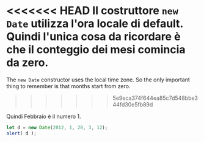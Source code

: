 <<<<<<< HEAD
Il costruttore `new Date` utilizza l'ora locale di default. Quindi l'unica cosa da ricordare è che il conteggio dei mesi comincia da zero.
=======
The `new Date` constructor uses the local time zone. So the only important thing to remember is that months start from zero.
>>>>>>> 5e9eca374f644ea85c7d548bbe344fd30e5fb89d

Quindi Febbraio è il numero 1.

```js run
let d = new Date(2012, 1, 20, 3, 12);
alert( d );
```

